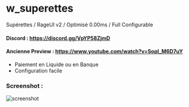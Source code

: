 # w_superettes
Supérettes / RageUI v2 / Optimisé 0.00ms / Full Configurable

#### Discord : https://discord.gg/VpYP58ZjmD

#### Ancienne Preview : https://www.youtube.com/watch?v=Sopl_M6D7uY

- Paiement en Liquide ou en Banque
- Configuration facile

### Screenshot :

![screenshot](https://cdn.discordapp.com/attachments/658236178268684291/971421426366160936/unknown.png?size=4096)
